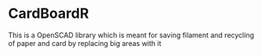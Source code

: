 # CardBoardR
This is a OpenSCAD library which is meant for saving filament and recycling of paper and card by replacing big areas with it
